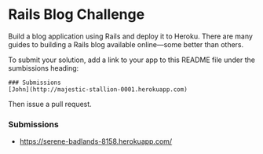 # Rails Blog Challenge

Build a blog application using Rails and deploy it to Heroku.  There are many guides to building a Rails blog available online—some better than others.

To submit your solution, add a link to your app to this README file under the sumbissions heading:

```
### Submissions
[John](http://majestic-stallion-0001.herokuapp.com)
```

Then issue a pull request.

### Submissions
- https://serene-badlands-8158.herokuapp.com/
